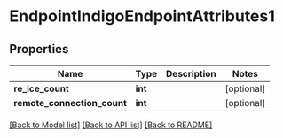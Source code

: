 # EndpointIndigoEndpointAttributes1

## Properties
Name | Type | Description | Notes
------------ | ------------- | ------------- | -------------
**re_ice_count** | **int** |  | [optional] 
**remote_connection_count** | **int** |  | [optional] 

[[Back to Model list]](../README.md#documentation-for-models) [[Back to API list]](../README.md#documentation-for-api-endpoints) [[Back to README]](../README.md)


